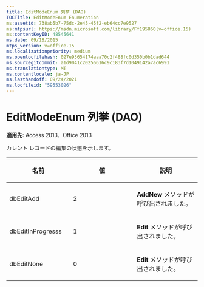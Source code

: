 ```yaml
---
title: EditModeEnum 列挙 (DAO)
TOCTitle: EditModeEnum Enumeration
ms:assetid: 738ab5b7-75dc-2e45-45f2-eb64cc7e9527
ms:mtpsurl: https://msdn.microsoft.com/library/Ff195860(v=office.15)
ms:contentKeyID: 48545641
ms.date: 09/18/2015
mtps_version: v=office.15
ms.localizationpriority: medium
ms.openlocfilehash: 027e93654174aaa70c2f488fc0d350b0b1dad644
ms.sourcegitcommit: a1d9041c20256616c9c183f7d1049142a7ac6991
ms.translationtype: MT
ms.contentlocale: ja-JP
ms.lasthandoff: 09/24/2021
ms.locfileid: "59553026"
---
```

# <a name="editmodeenum-enumeration-dao"></a>EditModeEnum 列挙 (DAO)


**適用先:** Access 2013、Office 2013

カレント レコードの編集の状態を示します。

<table>
<colgroup>
<col style="width: 33%" />
<col style="width: 33%" />
<col style="width: 33%" />
</colgroup>
<thead>
<tr class="header">
<th><p>名前</p></th>
<th><p>値</p></th>
<th><p>説明</p></th>
</tr>
</thead>
<tbody>
<tr class="odd">
<td><p>dbEditAdd</p></td>
<td><p>2</p></td>
<td><p><strong>AddNew</strong> メソッドが呼び出されました。</p></td>
</tr>
<tr class="even">
<td><p>dbEditInProgresss</p></td>
<td><p>1</p></td>
<td><p><strong>Edit</strong> メソッドが呼び出されました。</p></td>
</tr>
<tr class="odd">
<td><p>dbEditNone</p></td>
<td><p>0</p></td>
<td><p><strong>Edit</strong> メソッドが呼び出されました。</p></td>
</tr>
</tbody>
</table>

